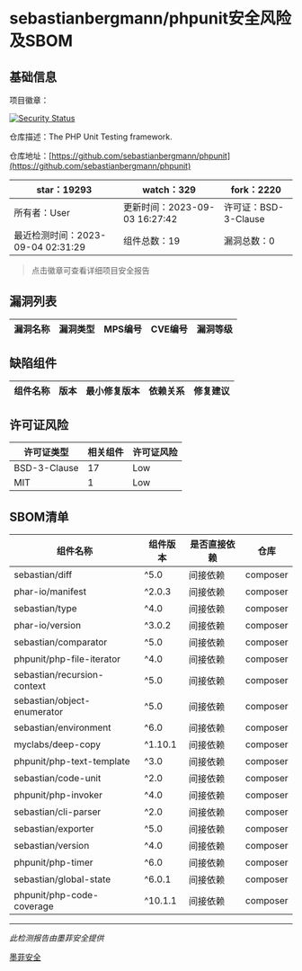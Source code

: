 # sebastianbergmann/phpunit安全风险及SBOM

## 基础信息

项目徽章：

[![Security Status](https://www.murphysec.com/platform3/v31/badge/1698403232057524224.svg)](https://www.murphysec.com/console/report/1692603591126044672/1698403232057524224)

仓库描述：The PHP Unit Testing framework.

仓库地址：[https://github.com/sebastianbergmann/phpunit](https://github.com/sebastianbergmann/phpunit)

| star：19293 | watch：329 | fork：2220 |
| ----------- | -------------- | ------------ |
| 所有者：User | 更新时间：2023-09-03 16:27:42 | 许可证：BSD-3-Clause |
| 最近检测时间：2023-09-04 02:31:29 | 组件总数：19 | 漏洞总数：0 |

> 点击徽章可查看详细项目安全报告



## 漏洞列表

| 漏洞名称 | 漏洞类型 | MPS编号 | CVE编号 | 漏洞等级 |
| ------- | ------ | ------- | ------ | ----- |





## 缺陷组件

| 组件名称 | 版本 | 最小修复版本 | 依赖关系 | 修复建议 |
| -------- | ---- | ------------ | -------- | -------- |





## 许可证风险

| 许可证类型 | 相关组件 | 许可证风险 |
| ---------- | -------- | ---------- |
|BSD-3-Clause|17|Low|
|MIT|1|Low|




## SBOM清单

| 组件名称 | 组件版本 | 是否直接依赖 | 仓库 |
| -------- | -------- | ------------ | ---- |
|sebastian/diff|^5.0|间接依赖|composer|
|phar-io/manifest|^2.0.3|间接依赖|composer|
|sebastian/type|^4.0|间接依赖|composer|
|phar-io/version|^3.0.2|间接依赖|composer|
|sebastian/comparator|^5.0|间接依赖|composer|
|phpunit/php-file-iterator|^4.0|间接依赖|composer|
|sebastian/recursion-context|^5.0|间接依赖|composer|
|sebastian/object-enumerator|^5.0|间接依赖|composer|
|sebastian/environment|^6.0|间接依赖|composer|
|myclabs/deep-copy|^1.10.1|间接依赖|composer|
|phpunit/php-text-template|^3.0|间接依赖|composer|
|sebastian/code-unit|^2.0|间接依赖|composer|
|phpunit/php-invoker|^4.0|间接依赖|composer|
|sebastian/cli-parser|^2.0|间接依赖|composer|
|sebastian/exporter|^5.0|间接依赖|composer|
|sebastian/version|^4.0|间接依赖|composer|
|phpunit/php-timer|^6.0|间接依赖|composer|
|sebastian/global-state|^6.0.1|间接依赖|composer|
|phpunit/php-code-coverage|^10.1.1|间接依赖|composer|


------

*此检测报告由墨菲安全提供*

[墨菲安全](www.murphysec.com)